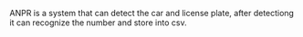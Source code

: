 ANPR is a system that can detect the car and license plate, after detectiong it can recognize the number and store into csv.
